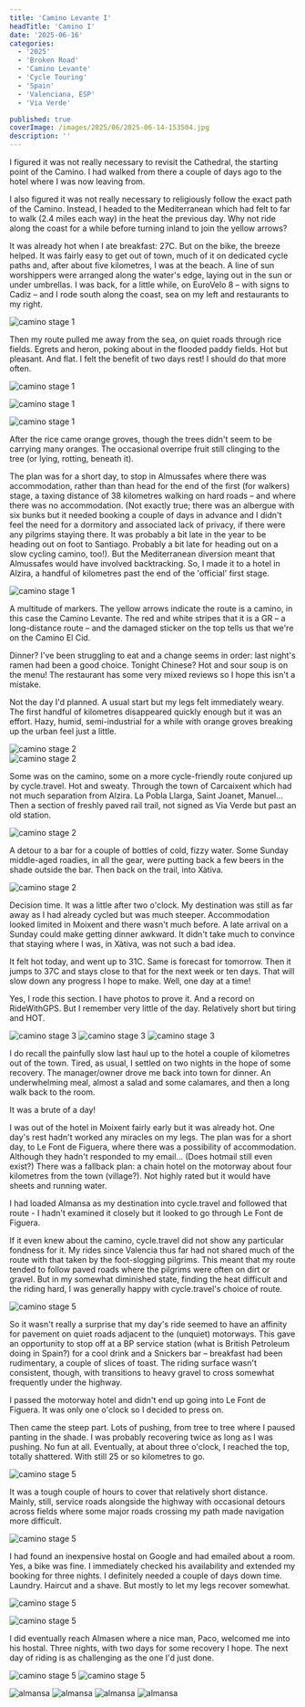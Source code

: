 ```yaml
---
title: 'Camino Levante I'
headTitle: 'Camino I'
date: '2025-06-16'
categories:
  - '2025'
  - 'Broken Road'
  - 'Camino Levante'
  - 'Cycle Touring'
  - 'Spain'
  - 'Valenciana, ESP'
  - 'Via Verde'

published: true
coverImage: /images/2025/06/2025-06-14-153504.jpg
description: ''
---
```


<script>
  import Img from '$lib/components/Img.svelte'
  import DayCardHGroup from '$lib/components/DayCardHGroup.svelte'
</script>

<section class="card">

<DayCardHGroup
  where="Valencia &ndash; Alzira"
  when="2025-06-14"
  distance="52.4 km, 173 m, 860.2 km to date"
/>

<p>I figured it was not really necessary to revisit the Cathedral, the starting point of the Camino. I had walked from there a couple of days ago to the hotel where I was now leaving from. </p>

<p>I also figured it was not really necessary to religiously follow the exact path of the Camino. Instead, I headed to the Mediterranean which had felt to far to walk (2.4 miles each way) in the heat the previous day. Why not ride along the coast for a while before turning inland to join the yellow arrows?</p>

<p>It was already hot when I ate breakfast: 27C. But on the bike, the breeze helped. It was fairly easy to get out of town, much of it on dedicated cycle paths and, after about five kilometres, I was at the beach. A line of sun worshippers were arranged along the water's edge, laying out in the sun or under umbrellas. I was back, for a little while, on EuroVelo 8 &ndash; with signs to Cadiz &ndash; and I rode south along the coast, sea on my left and restaurants to my right. </p>

<Img
  src="/images/2025/06/2025-06-14-121730.jpg"
  alt="camino stage 1"
/>

<p>Then my route pulled me away from the sea, on quiet roads through rice fields. Egrets and heron, poking about in the flooded paddy fields. Hot but pleasant. And flat. I felt the benefit of two days rest! I should do that more often.</p>

<Img
  src="/images/2025/06/2025-06-14-143024.jpg"
  alt="camino stage 1"
/>

<div class="w-70">
  <Img
    src="/images/2025/06/2025-06-14-142318.jpg"
    alt="camino stage 1"
  />
</div>

<Img
  src="/images/2025/06/2025-06-14-143806.jpg"
  alt="camino stage 1"
/>

<p>After the rice came orange groves, though the trees didn't seem to be carrying many oranges. The occasional overripe fruit still clinging to the tree (or lying, rotting, beneath it). </p>

<p>The plan was for a short day, to stop in Almussafes where there was accommodation, rather than than head for the end of the first (for walkers) stage, a taxing distance of 38 kilometres walking on hard roads &ndash; and where there was no accommodation. (Not exactly true; there was an albergue with six bunks but it needed booking a couple of days in advance and I didn't feel the need for a dormitory and associated lack of privacy, if there were any pilgrims staying there. It was probably a bit late in the year to be heading out on foot to Santiago. Probably a bit late for heading out on a slow cycling camino, too!). But the Mediterranean diversion meant that Almussafes would have involved backtracking. So, I made it to a hotel in Alzira, a handful of kilometres past the end of the 'official' first stage.</p>

<Img
  src="/images/2025/06/2025-06-14-152909.jpg"
  alt="camino stage 1"
/>

<p>A multitude of markers. The yellow arrows indicate the route is a camino, in this case the Camino Levante. The red and white stripes that it is a GR &ndash; a long-distance route &ndash; and the damaged sticker on the top tells us that we're on the Camino El Cid.</p>

<p>Dinner? I've been struggling to eat and a change seems in order: last night's ramen had been a good choice. Tonight Chinese? Hot and sour soup is on the menu! The restaurant has some very mixed reviews so I hope this isn't a mistake.</p>

</section>

<section class="card">

<DayCardHGroup
  where="Alzira &ndash; X&agrave;tiva"
  when="2025-06-15"
  distance="24.3 km, 128 m, 884.5 km to date"
/>

<p>Not the day I'd planned. A usual start but my legs felt immediately weary. The first handful of kilometres disappeared quickly enough but it was an effort. Hazy, humid, semi-industrial for a while with orange groves breaking up the urban feel just a little.</p>

<div class="w-80">
  <Img
    src="/images/2025/06/2025-06-15-111238.jpg"
    alt="camino stage 2"
  />
</div>
<Img
  src="/images/2025/06/2025-06-15-111640.jpg"
  alt="camino stage 2"
/>

<p>Some was on the camino, some on a more cycle-friendly route conjured up by cycle.travel. Hot and sweaty. Through the town of Carcaixent which had not much separation from Alzira. La Pobla Llarga, Saint Joanet, Manuel... Then a section of freshly paved rail trail, not signed as Via Verde but past an old station. </p>

<Img
  src="/images/2025/06/2025-06-15-121505.jpg"
  alt="camino stage 2"
/>

<p>A detour to a bar for a couple of bottles of cold, fizzy water. Some Sunday middle-aged roadies, in all the gear, were putting back a few beers in the shade outside the bar. Then back on the trail, into X&agrave;tiva.</p>

<Img
  src="/images/2025/06/2025-06-15-134409.jpg"
  alt="camino stage 2"
/>

<p>Decision time. It was a little after two o'clock. My destination was still as far away as I had already cycled but was much steeper. Accommodation looked limited in Moixent and there wasn't much before. A late arrival on a Sunday could make getting dinner awkward. It didn't take much to convince that staying where I was, in X&agrave;tiva, was not such a bad idea.</p>

<p>It felt hot today, and went up to 31C. Same is forecast for tomorrow. Then it jumps to 37C and stays close to that for the next week or ten days. That will slow down any progress I hope to make. Well, one day at a time!</p>

</section>

<section class="card">

<DayCardHGroup
  where="X&agrave;tiva &ndash; Moixent"
  when="2025-06-16"
  distance="30.1 km, 128 m, 914.5 km to date"
/>

<p>Yes, I rode this section. I have photos to prove it. And a record on RideWithGPS. But I remember very little of the day. Relatively short but tiring and HOT. </p>

<Img
  src="/images/2025/06/2025-06-16-113129.jpg"
  alt="camino stage 3"
/>
<Img
  src="/images/2025/06/2025-06-16-124054.jpg"
  alt="camino stage 3"
/>
<Img
  src="/images/2025/06/2025-06-16-135108.jpg"
  alt="camino stage 3"
/>

<p>I do recall the painfully slow last haul up to the hotel a couple of kilometres out of the town. Tired, as usual, I settled on two nights in the hope of some recovery. The manager/owner drove me back into town for dinner. An underwhelming meal, almost a salad and some calamares, and then a long walk back to the room. </p>

</section>

<section class="card">

<DayCardHGroup
  where="Moixent &ndash; Almansa"
  when="2025-06-18"
  distance="37.3 km, 508 m, 951.8 km to date"
/>

<p>It was a brute of a day!</p>

<p>I was out of the hotel in Moixent fairly early but it was already hot. One day's rest hadn't worked any miracles on my legs. The plan was for a short day, to Le Font de Figuera, where there was a possibility of accommodation. Although they hadn't responded to my email... (Does hotmail still even exist?) There was a fallback plan: a chain hotel on the motorway about four kilometres from the town (village?). Not highly rated but it would have sheets and running water.</p>

<p>I had loaded Almansa as my destination into cycle.travel and followed that route - I hadn't examined it closely but it looked to go through Le Font de Figuera. </p>

<p>If it even knew about the camino, cycle.travel did not show any particular fondness for it. My rides since Valencia thus far had not shared much of the route with that taken by the foot-slogging pilgrims. This meant that my route tended to follow paved roads where the pilgrims were often on dirt or gravel. But in my somewhat diminished state, finding the heat difficult and the riding hard, I was generally happy with cycle.travel's choice of route. </p>

<Img
  src="/images/2025/06/2025-06-18-145139.jpg"
  alt="camino stage 5"
/>

<p>So it wasn't really a surprise that my day's ride seemed to have an affinity for pavement on quiet roads adjacent to the (unquiet) motorways. This gave an opportunity to stop off at a BP service station (what is British Petroleum doing in Spain?) for a cool drink and a Snickers bar &ndash; breakfast had been rudimentary, a couple of slices of toast. The riding surface wasn't consistent, though, with transitions to heavy gravel to cross somewhat frequently under the highway.</p>

<p>I passed the motorway hotel and didn't end up going into Le Font de Figuera. It was only one o'clock so I decided to press on. </p>

<p>Then came the steep part. Lots of pushing, from tree to tree where I paused panting in the shade. I was probably recovering twice as long as I was pushing. No fun at all. Eventually, at about three o'clock, I reached the top, totally shattered. With still 25 or so kilometres to go.
</p>

<Img
  src="/images/2025/06/2025-06-18-145203.jpg"
  alt="camino stage 5"
/>

<p>It was a tough couple of hours to cover that relatively short distance. Mainly, still, service roads alongside the highway with occasional detours across fields where some major roads crossing my path made navigation more difficult.</p>

<Img
  src="/images/2025/06/2025-06-18-160121.jpg"
  alt="camino stage 5"
/>

<p>I had found an inexpensive hostal on Google and had emailed about a room. Yes, a bike was fine. I immediately checked his availability and extended my booking for three nights. I definitely needed a couple of days down time. Laundry. Haircut and a shave. But mostly to let my legs recover somewhat.</p>

<Img
  src="/images/2025/06/2025-06-18-163548.jpg"
  alt="camino stage 5"
  caption="Reunited with the camino, if only briefly."
/>

<Img
  src="/images/2025/06/2025-06-18-171441.jpg"
  alt="camino stage 5"
/>

<p>I did eventually reach Almasen where a nice man, Paco, welcomed me into his hostal. Three nights, with two days for some recovery I hope. The next day of riding is as challenging as the one I'd just done.</p>

<Img
  src="/images/2025/06/2025-06-18-172621.jpg"
  alt="camino stage 5"
/>
<Img
  src="/images/2025/06/2025-06-19-155542.jpg"
  alt="camino stage 5"
/>

<DayCardHGroup
  where="The Castle"
/>

<Img
  src="/images/2025/06/2025-06-20-120909.jpg"
  alt="almansa"
/>
<Img
  src="/images/2025/06/2025-06-20-122305.jpg"
  alt="almansa"
/>
<Img
  src="/images/2025/06/2025-06-20-122501.jpg"
  alt="almansa"
/>
<Img
  src="/images/2025/06/2025-06-20-142953.jpg"
  alt="almansa"
/>

</section>

